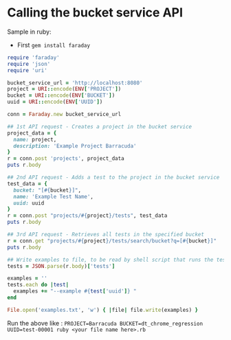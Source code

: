 # Calling the bucket service API

Sample in ruby:

* First `gem install faraday`

``` ruby
require 'faraday'
require 'json'
require 'uri'

bucket_service_url = 'http://localhost:8080'
project = URI::encode(ENV['PROJECT'])
bucket = URI::encode(ENV['BUCKET'])
uuid = URI::encode(ENV['UUID'])

conn = Faraday.new bucket_service_url

## 1st API request - Creates a project in the bucket service
project_data = {
  name: project,
  description: 'Example Project Barracuda'
}
r = conn.post 'projects', project_data
puts r.body

## 2nd API request - Adds a test to the project in the bucket service
test_data = {
  bucket: "[#{bucket}]",
  name: 'Example Test Name',
  uuid: uuid
}
r = conn.post "projects/#{project}/tests", test_data
puts r.body

## 3rd API request - Retrieves all tests in the specified bucket
r = conn.get "projects/#{project}/tests/search/bucket?q=[#{bucket}]"
puts r.body

## Write examples to file, to be read by shell script that runs the tests
tests = JSON.parse(r.body)['tests']

examples = ''
tests.each do |test|
  examples += "--example #{test['uuid']} "
end

File.open('examples.txt', 'w') { |file| file.write(examples) }
```
Run the above like : `PROJECT=Barracuda BUCKET=dt_chrome_regression UUID=test-00001 ruby <your file name here>.rb`
